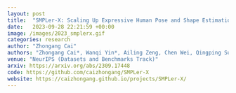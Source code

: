 ```yaml
---
layout: post
title:  "SMPLer-X: Scaling Up Expressive Human Pose and Shape Estimation"
date:   2023-09-28 22:21:59 +00:00
image: /images/2023_smplerx.gif
categories: research
author: "Zhongang Cai"
authors: "Zhongang Cai*, Wanqi Yin*, Ailing Zeng, Chen Wei, Qingping Sun, Yanjun Wang, <strong>Hui En Pang</strong>, Haiyi Mei, Mingyuan Zhang, Lei Zhang, Chen Change Loy, Lei Yang, Ziwei Liu"
venue: "NeurIPS (Datasets and Benchmarks Track)"
arxiv: https://arxiv.org/abs/2309.17448
code: https://github.com/caizhongang/SMPLer-X
website: https://caizhongang.github.io/projects/SMPLer-X/
---
```

